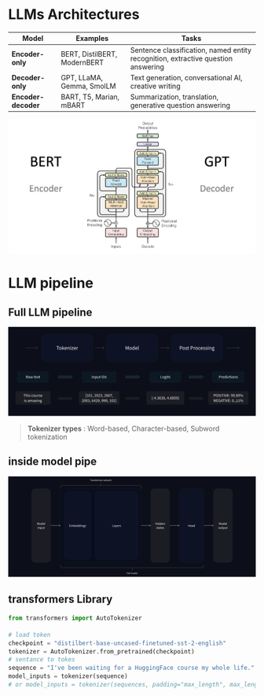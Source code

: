 
# LLMs Architectures  


Model | Examples |Tasks
|--|--|--|
**Encoder-only** | BERT, DistilBERT, ModernBERT | Sentence classification, named entity recognition, extractive question answering
**Decoder-only** | GPT, LLaMA, Gemma, SmolLM | Text generation, conversational AI, creative writing 
**Encoder-decoder** | BART, T5, Marian, mBART | Summarization, translation, generative question answering


![transformers_architecture](./pics/LLMs/transformers_architecture.png)

# LLM pipeline
## Full LLM pipeline
![Full LLM pipeline](./pics/LLMs/full_nlp_pipeline-dark.svg)
> **Tokenizer types** : Word-based,  Character-based, Subword tokenization
## inside model pipe
![inside model pipeline](./pics/LLMs/transformer_and_head-dark.svg)

## transformers Library

```python
from transformers import AutoTokenizer

# load token
checkpoint = "distilbert-base-uncased-finetuned-sst-2-english"
tokenizer = AutoTokenizer.from_pretrained(checkpoint)
# sentance to tokes
sequence = "I've been waiting for a HuggingFace course my whole life."
model_inputs = tokenizer(sequence)
# or model_inputs = tokenizer(sequences, padding="max_length", max_length=8)
```

<!--stackedit_data:
eyJoaXN0b3J5IjpbLTY2Mjg4Njk0MywtMTkxNjk2MTI4NSw4MD
I3MzkyNTUsMTAzNDI3NjMxMSwtMjczMjU2NTA5LC0xOTUxMTgy
ODQyLC0xNTgxNzgwOTc2LDE1MTE4ODg5NzEsMjkxMzYxNDM1LD
czMDk5ODExNl19
-->